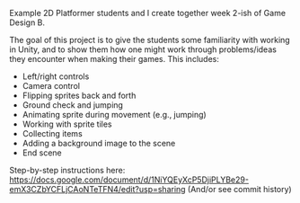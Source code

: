 Example 2D Platformer students and I create together week 2-ish of Game Design B.

The goal of this project is to give the students some familiarity with working in Unity, and to show them how one might work through problems/ideas they encounter when making their games. This includes:
- Left/right controls
- Camera control
- Flipping sprites back and forth
- Ground check and jumping
- Animating sprite during movement (e.g., jumping)
- Working with sprite tiles
- Collecting items
- Adding a background image to the scene
- End scene

Step-by-step instructions here: https://docs.google.com/document/d/1NiYQEyXcP5DjiPLYBe29-emX3CZbYCFLjCAoNTeTFN4/edit?usp=sharing
(And/or see commit history)
